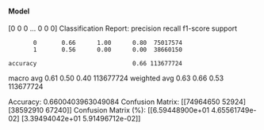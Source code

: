 #### Model
[0 0 0 ... 0 0 0]
Classification Report:
              precision    recall  f1-score   support

           0       0.66      1.00      0.80  75017574
           1       0.56      0.00      0.00  38660150

    accuracy                           0.66 113677724
   macro avg       0.61      0.50      0.40 113677724
weighted avg       0.63      0.66      0.53 113677724

Accuracy: 0.6600403963049084
Confusion Matrix:
[[74964650    52924]
 [38592910    67240]]
Confusion Matrix (%):
[[6.59448900e+01 4.65561749e-02]
 [3.39494042e+01 5.91496712e-02]]

